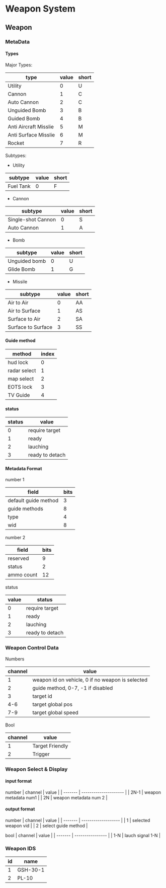 # Weapon System

## Weapon 

### MetaData

#### Types 

Major Types:

| type                  | value | short |
| --------------------- | ----- | ----- |
| Utility               | 0     | U     |
| Cannon                | 1     | C     |
| Auto Cannon           | 2     | C     |
| Unguided Bomb         | 3     | B     |
| Guided Bomb           | 4     | B     |
| Anti Aircraft Misslie | 5     | M     |
| Anti Surface Misslie  | 6     | M     |
| Rocket                | 7     | R     |


Subtypes:

- Utility

| subtype   | value | short |
| --------- | ----- | ----- |
| Fuel Tank | 0     | F     |

- Cannon

| subtype            | value | short |
| ------------------ | ----- | ----- |
| Single-shot Cannon | 0     | S     |
| Auto Cannon        | 1     | A     |

- Bomb 

| subtype       | value | short |
| ------------- | ----- | ----- |
| Unguided bomb | 0     | U     |
| Glide Bomb    | 1     | G     |

- Missile 

| subtype            | value | short |
| ------------------ | ----- | ----- |
| Air to Air         | 0     | AA    |
| Air to Surface     | 1     | AS    |
| Surface to Air     | 2     | SA    |
| Surface to Surface | 3     | SS    |

#### Guide method 

| method       | index |
| ------------ | ----- |
| hud lock     | 0     |
| radar select | 1     |
| map select   | 2     |
| EOTS lock    | 3     |
| TV Guide     | 4     |

#### status

| status | value           |
| ------ | --------------- |
| 0      | require target  |
| 1      | ready           |
| 2      | lauching        |
| 3      | ready to detach |


#### Metadata Format 

number 1

| field                | bits |
| -------------------- | ---- |
| default guide method | 3    |
| guide methods        | 8    |
| type                 | 4    |
| wid                  | 8    |

number 2

| field      | bits |
| ---------- | ---- |
| reserved   | 9    |
| status     | 2    |
| ammo count | 12   |

status

| value | status          |
| ----- | --------------- |
| 0     | require target  |
| 1     | ready           |
| 2     | lauching        |
| 3     | ready to detach |

### Weapon Control Data

Numbers

| channel | value                                            |
| ------- | ------------------------------------------------ |
| 1       | weapon id on vehicle, 0 if no weapon is selected |
| 2       | guide method, 0-7, -1 if disabled                |
| 3       | target id                                        |
| 4-6     | target global pos                                |
| 7-9     | target global speed                              |

Bool

| channel | value           |
| ------- | --------------- |
| 1       | Target Friendly |
| 2       | Trigger         |

### Weapon Select & Display 

#### input format 

number 
| channel | value                 |
| ------- | --------------------- |
| 2N-1    | weapon metadata num1  |
| 2N      | weapon metadata num 2 |

#### output format 

number 
| channel | value               |
| ------- | ------------------- |
| 1       | selected weapon vid |
| 2       | select guide method |

bool 
| channel | value            |
| ------- | ---------------- |
| 1-N     | lauch signal 1-N |


### Weapon IDS

| id  | name     |
| --- | -------- |
| 1   | GSH-30-1 |
| 2   | PL-10    |